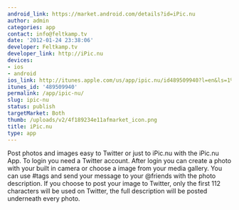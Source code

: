 ```yaml
---
android_link: https://market.android.com/details?id=iPic.nu
author: admin
categories: app
contact: info@feltkamp.tv
date: '2012-01-24 23:38:06'
developer: Feltkamp.tv
developer_link: http://iPic.nu
devices: 
- ios
- android
ios_link: http://itunes.apple.com/us/app/ipic.nu/id489509940?l=en&ls=1%26mt=8
itunes_id: '489509940'
permalink: /app/ipic-nu/
slug: ipic-nu
status: publish
targetMarket: Both
thumb: /uploads/v2/4f189234e11afmarket_icon.png
title: iPic.nu
type: app
---
```


Post photos and images easy to Twitter or just to iPic.nu with the iPic.nu App. To login you need a Twitter account. After login you can create a photo with your built in camera or choose a image from your media gallery. You can use #tags and send your message to your @friends with the photo description. If you choose to post your image to Twitter, only the first 112 characters will be used on Twitter, the full description will be posted underneath every photo.